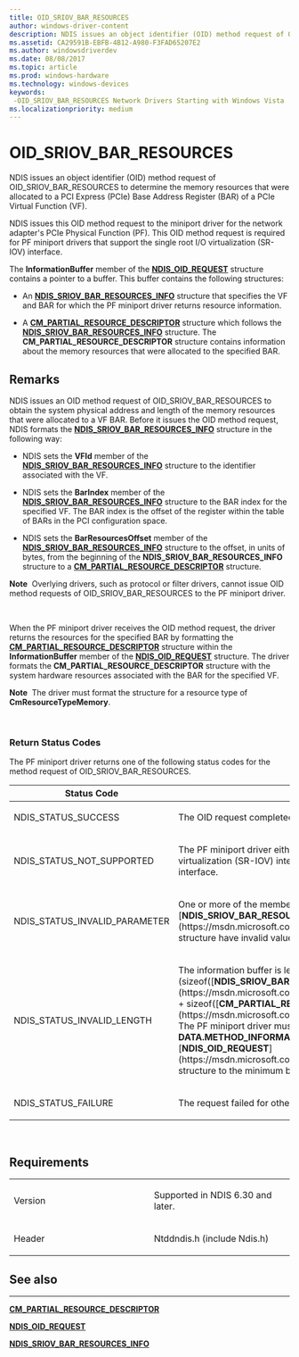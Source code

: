 ```yaml
---
title: OID_SRIOV_BAR_RESOURCES
author: windows-driver-content
description: NDIS issues an object identifier (OID) method request of OID_SRIOV_BAR_RESOURCES to determine the memory resources that were allocated to a PCI Express (PCIe) Base Address Register (BAR) of a PCIe Virtual Function (VF).
ms.assetid: CA29591B-EBFB-4B12-A980-F3FAD65207E2
ms.author: windowsdriverdev
ms.date: 08/08/2017
ms.topic: article
ms.prod: windows-hardware
ms.technology: windows-devices
keywords: 
 -OID_SRIOV_BAR_RESOURCES Network Drivers Starting with Windows Vista
ms.localizationpriority: medium
---
```


# OID\_SRIOV\_BAR\_RESOURCES


NDIS issues an object identifier (OID) method request of OID\_SRIOV\_BAR\_RESOURCES to determine the memory resources that were allocated to a PCI Express (PCIe) Base Address Register (BAR) of a PCIe Virtual Function (VF).

NDIS issues this OID method request to the miniport driver for the network adapter's PCIe Physical Function (PF). This OID method request is required for PF miniport drivers that support the single root I/O virtualization (SR-IOV) interface.

The **InformationBuffer** member of the [**NDIS\_OID\_REQUEST**](https://msdn.microsoft.com/library/windows/hardware/ff566710) structure contains a pointer to a buffer. This buffer contains the following structures:

-   An [**NDIS\_SRIOV\_BAR\_RESOURCES\_INFO**](https://msdn.microsoft.com/library/windows/hardware/hh451675) structure that specifies the VF and BAR for which the PF miniport driver returns resource information.

-   A [**CM\_PARTIAL\_RESOURCE\_DESCRIPTOR**](https://msdn.microsoft.com/library/windows/hardware/ff541977) structure which follows the [**NDIS\_SRIOV\_BAR\_RESOURCES\_INFO**](https://msdn.microsoft.com/library/windows/hardware/hh451675) structure. The **CM\_PARTIAL\_RESOURCE\_DESCRIPTOR** structure contains information about the memory resources that were allocated to the specified BAR.

Remarks
-------

NDIS issues an OID method request of OID\_SRIOV\_BAR\_RESOURCES to obtain the system physical address and length of the memory resources that were allocated to a VF BAR. Before it issues the OID method request, NDIS formats the [**NDIS\_SRIOV\_BAR\_RESOURCES\_INFO**](https://msdn.microsoft.com/library/windows/hardware/hh451675) structure in the following way:

-   NDIS sets the **VFId** member of the [**NDIS\_SRIOV\_BAR\_RESOURCES\_INFO**](https://msdn.microsoft.com/library/windows/hardware/hh451675) structure to the identifier associated with the VF.

-   NDIS sets the **BarIndex** member of the [**NDIS\_SRIOV\_BAR\_RESOURCES\_INFO**](https://msdn.microsoft.com/library/windows/hardware/hh451675) structure to the BAR index for the specified VF. The BAR index is the offset of the register within the table of BARs in the PCI configuration space.

-   NDIS sets the **BarResourcesOffset** member of the [**NDIS\_SRIOV\_BAR\_RESOURCES\_INFO**](https://msdn.microsoft.com/library/windows/hardware/hh451675) structure to the offset, in units of bytes, from the beginning of the **NDIS\_SRIOV\_BAR\_RESOURCES\_INFO** structure to a [**CM\_PARTIAL\_RESOURCE\_DESCRIPTOR**](https://msdn.microsoft.com/library/windows/hardware/ff541977) structure.

**Note**  Overlying drivers, such as protocol or filter drivers, cannot issue OID method requests of OID\_SRIOV\_BAR\_RESOURCES to the PF miniport driver.

 

When the PF miniport driver receives the OID method request, the driver returns the resources for the specified BAR by formatting the [**CM\_PARTIAL\_RESOURCE\_DESCRIPTOR**](https://msdn.microsoft.com/library/windows/hardware/ff541977) structure within the **InformationBuffer** member of the [**NDIS\_OID\_REQUEST**](https://msdn.microsoft.com/library/windows/hardware/ff566710) structure. The driver formats the **CM\_PARTIAL\_RESOURCE\_DESCRIPTOR** structure with the system hardware resources associated with the BAR for the specified VF.

**Note**  The driver must format the structure for a resource type of **CmResourceTypeMemory**.

 

### Return Status Codes

The PF miniport driver returns one of the following status codes for the method request of OID\_SRIOV\_BAR\_RESOURCES.

<table>
<colgroup>
<col width="50%" />
<col width="50%" />
</colgroup>
<thead>
<tr class="header">
<th>Status Code</th>
<th>Description</th>
</tr>
</thead>
<tbody>
<tr class="odd">
<td><p>NDIS_STATUS_SUCCESS</p></td>
<td><p>The OID request completed successfully.</p></td>
</tr>
<tr class="even">
<td><p>NDIS_STATUS_NOT_SUPPORTED</p></td>
<td><p>The PF miniport driver either does not support the single root I/O virtualization (SR-IOV) interface or is not enabled to use the interface.</p></td>
</tr>
<tr class="odd">
<td><p>NDIS_STATUS_INVALID_PARAMETER</p></td>
<td><p>One or more of the members of the [<strong>NDIS_SRIOV_BAR_RESOURCES_INFO</strong>](https://msdn.microsoft.com/library/windows/hardware/hh451675) structure have invalid values.</p></td>
</tr>
<tr class="even">
<td><p>NDIS_STATUS_INVALID_LENGTH</p></td>
<td><p>The information buffer is less than (sizeof([<strong>NDIS_SRIOV_BAR_RESOURCES_INFO</strong>](https://msdn.microsoft.com/library/windows/hardware/hh451675)) + sizeof([<strong>CM_PARTIAL_RESOURCE_DESCRIPTOR</strong>](https://msdn.microsoft.com/library/windows/hardware/ff541977)). The PF miniport driver must set the <strong>DATA.METHOD_INFORMATION.BytesNeeded</strong> member in the [<strong>NDIS_OID_REQUEST</strong>](https://msdn.microsoft.com/library/windows/hardware/ff566710) structure to the minimum buffer size that is required.</p></td>
</tr>
<tr class="odd">
<td><p>NDIS_STATUS_FAILURE</p></td>
<td><p>The request failed for other reasons.</p></td>
</tr>
</tbody>
</table>

 

Requirements
------------

<table>
<colgroup>
<col width="50%" />
<col width="50%" />
</colgroup>
<tbody>
<tr class="odd">
<td><p>Version</p></td>
<td><p>Supported in NDIS 6.30 and later.</p></td>
</tr>
<tr class="even">
<td><p>Header</p></td>
<td>Ntddndis.h (include Ndis.h)</td>
</tr>
</tbody>
</table>

## See also


****
[**CM\_PARTIAL\_RESOURCE\_DESCRIPTOR**](https://msdn.microsoft.com/library/windows/hardware/ff541977)

[**NDIS\_OID\_REQUEST**](https://msdn.microsoft.com/library/windows/hardware/ff566710)

[**NDIS\_SRIOV\_BAR\_RESOURCES\_INFO**](https://msdn.microsoft.com/library/windows/hardware/hh451675)

 

 




